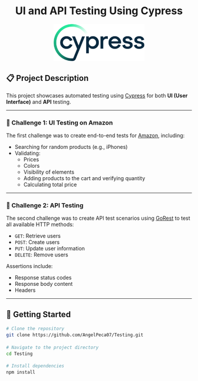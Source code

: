 <h1 align="center">UI and API Testing Using Cypress</h1>

<p align="center">
  <img height="100px" src="https://raw.githubusercontent.com/cypress-io/cypress/develop/assets/cypress-logo-light.png" />
</p>

## 📋 Project Description

This project showcases automated testing using [Cypress](https://www.cypress.io/) for both **UI (User Interface)** and **API** testing.

---

### 🧪 Challenge 1: UI Testing on Amazon

The first challenge was to create end-to-end tests for [Amazon](https://www.amazon.com), including:

- Searching for random products (e.g., iPhones)
- Validating:
  - Prices
  - Colors
  - Visibility of elements
  - Adding products to the cart and verifying quantity
  - Calculating total price

---

### 🔌 Challenge 2: API Testing

The second challenge was to create API test scenarios using [GoRest](https://gorest.co.in/) to test all available HTTP methods:

- `GET`: Retrieve users
- `POST`: Create users
- `PUT`: Update user information
- `DELETE`: Remove users

Assertions include:

- Response status codes
- Response body content
- Headers

---

## 🚀 Getting Started

```bash
# Clone the repository
git clone https://github.com/AngelPeca07/Testing.git

# Navigate to the project directory
cd Testing

# Install dependencies
npm install
